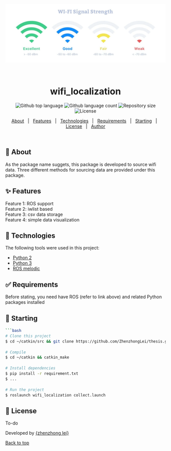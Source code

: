 <div align="center" id="top"> 
  <img src="./img/rssi.jpg" alt="wifi_localization" />

  &#xa0;

  <!-- <a href="https://wifi_localization.netlify.app">Demo</a> -->
</div>

<h1 align="center">wifi_localization</h1>

<p align="center">
  <img alt="Github top language" src="https://img.shields.io/github/languages/top/{{YOUR_GITHUB_USERNAME}}/wifi_localization?color=56BEB8">

  <img alt="Github language count" src="https://img.shields.io/github/languages/count/{{YOUR_GITHUB_USERNAME}}/wifi_localization?color=56BEB8">

  <img alt="Repository size" src="https://img.shields.io/github/repo-size/{{YOUR_GITHUB_USERNAME}}/wifi_localization?color=56BEB8">

  <img alt="License" src="https://img.shields.io/github/license/{{YOUR_GITHUB_USERNAME}}/wifi_localization?color=56BEB8">

  <!-- <img alt="Github issues" src="https://img.shields.io/github/issues/{{YOUR_GITHUB_USERNAME}}/wifi_localization?color=56BEB8" /> -->

  <!-- <img alt="Github forks" src="https://img.shields.io/github/forks/{{YOUR_GITHUB_USERNAME}}/wifi_localization?color=56BEB8" /> -->

  <!-- <img alt="Github stars" src="https://img.shields.io/github/stars/{{YOUR_GITHUB_USERNAME}}/wifi_localization?color=56BEB8" /> -->
</p>

<!-- Status -->

<!-- <h4 align="center"> 
	🚧  wifi_localization 🚀 Under construction...  🚧
</h4> 

<hr> -->

<p align="center">
  <a href="#dart-about">About</a> &#xa0; | &#xa0; 
  <a href="#sparkles-features">Features</a> &#xa0; | &#xa0;
  <a href="#rocket-technologies">Technologies</a> &#xa0; | &#xa0;
  <a href="#white_check_mark-requirements">Requirements</a> &#xa0; | &#xa0;
  <a href="#checkered_flag-starting">Starting</a> &#xa0; | &#xa0;
  <a href="#memo-license">License</a> &#xa0; | &#xa0;
  <a href="blank">Author</a>
</p>

<br>

## :dart: About ##

As the package name suggets, this package is developed to source wifi data. Three different methods for sourcing data are provided under this package.

## :sparkles: Features ##

Feature 1: ROS support \
Feature 2: iwlist based \
Feature 3: csv data storage \
Feature 4: simple data visualization

## :rocket: Technologies ##

The following tools were used in this project:
- [Python 2](https://www.python.org/downloads/)
- [Python 3](https://www.python.org/downloads/)
- [ROS melodic](http://wiki.ros.org/melodic)

## :white_check_mark: Requirements ##

Before stating, you need have ROS (refer to link above) and related Python packages installed

## :checkered_flag: Starting ##

```bash
```bash
# Clone this project
$ cd ~/catkin/src && git clone https://github.com/ZhenzhongLei/thesis.git

# Compile
$ cd ~/catkin && catkin_make

# Install dependencies
$ pip install -r requirement.txt
$ ...

# Run the project
$ roslaunch wifi_localization collect.launch 

```

## :memo: License ##

To-do

Developed by <a href="leizhenzhong15@gmail.com" target="_blank">{zhenzhong lei}</a>
&#xa0;

<a href="#top">Back to top</a>







